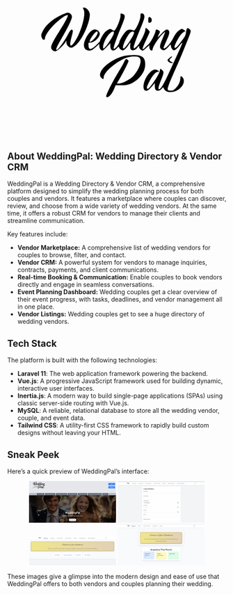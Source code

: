 <p align="center"><a href="https://example.com" target="_blank"><svg class="logo-svg w-full h-full"
                     version="1.0"
                     viewBox="0 0 300.000000 214.000000"
                     preserveAspectRatio="xMidYMid meet"
                     id="svg18"
                     sodipodi:docname="WeddingPalLogo.svg"
                     xmlns:inkscape="http://www.inkscape.org/namespaces/inkscape"
                     xmlns:sodipodi="http://sodipodi.sourceforge.net/DTD/sodipodi-0.dtd"
                     xmlns="http://www.w3.org/2000/svg"
                     xmlns:svg="http://www.w3.org/2000/svg">
                    <defs
                        id="defs22"/>
                    <sodipodi:namedview
                        id="namedview20"
                        pagecolor="#ffffff"
                        bordercolor="#000000"
                        borderopacity="0.25"
                        inkscape:showpageshadow="2"
                        inkscape:pageopacity="0.0"
                        inkscape:pagecheckerboard="0"
                        inkscape:deskcolor="#d1d1d1"
                        inkscape:document-units="pt"/>
                    <g
                        transform="translate(0.000000,214.000000) scale(0.100000,-0.100000)"
                        fill="#000000"
                        stroke="none"
                        id="g16">
                        <path
                            d="M1046 1740 c33 -64 -35 -306 -122 -437 -62 -95 -81 -62 -42 72 16 55 19 78 11 86 -17 17 -29 4 -73 -79 -41 -78 -124 -192 -141 -192 -21 0 -5 39 62 153 75 127 133 243 143 289 8 34 -22 68 -58 68 -13 0 -64 -20 -112 -45 -104 -52 -191 -131 -229 -209 -22 -45 -24 -56 -14 -84 6 -18 15 -32 20 -32 5 0 12 0 17 0 4 0 7 8 8 18 2 41 62 127 140 202 77 74 159 129 172 115 9 -9 -39 -100 -118 -224 -79 -123 -109 -185 -110 -217 0 -26 30 -54 58 -54 22 0 103 72 134 120 l17 25 0 -27 c1 -33 36 -68 68 -68 15 0 44 19 74 47 82 77 179 297 179 408 0 42 -44 95 -78 95 -19 0 -20 -2 -6 -30z"
                            id="path2"/>
                        <path
                            d="M1550 1655 c0 -37 -41 -147 -69 -184 -17 -23 -19 -23 -44 -7 -23 16 -28 16 -54 3 -15 -8 -38 -26 -49 -39 -25 -26 -64 -97 -64 -115 0 -6 -26 -34 -57 -63 -72 -63 -97 -64 -101 -2 -3 40 -2 42 25 42 47 0 111 54 128 108 10 32 -28 72 -68 72 -36 0 -86 -49 -121 -119 -50 -98 -29 -171 48 -171 26 0 45 10 85 46 l51 46 0 -30 c0 -31 22 -62 43 -62 6 0 33 23 59 51 l48 51 0 -32 c0 -74 42 -91 91 -38 21 24 29 28 29 15 0 -9 11 -24 25 -33 23 -15 27 -15 50 0 14 9 36 34 50 56 14 22 27 40 29 40 2 0 2 -17 -1 -37 -6 -51 13 -77 50 -67 16 3 35 17 44 30 14 22 41 36 28 14 -7 -12 30 -50 49 -50 7 0 33 19 56 43 24 23 40 34 37 24 -9 -24 9 -67 28 -67 8 0 15 7 15 15 0 31 61 131 115 190 30 33 55 55 55 49 0 -6 -16 -47 -35 -91 -42 -97 -44 -127 -11 -148 30 -20 49 -11 95 40 30 34 31 35 31 11 0 -13 8 -34 18 -46 23 -29 46 -18 98 45 66 81 68 87 -149 -384 -67 -146 -107 -211 -128 -211 -17 0 -9 42 26 126 40 96 42 114 17 137 -24 22 -32 21 -32 -2 0 -47 -149 -269 -171 -255 -15 9 -10 29 26 100 40 81 87 134 118 134 21 1 22 1 3 15 -33 25 -70 18 -110 -21 -91 -88 -125 -254 -52 -254 17 0 38 16 70 52 l46 53 0 -41 c0 -22 5 -45 12 -52 19 -19 54 -14 79 12 l23 24 11 -21 c24 -49 101 -60 172 -26 81 39 123 121 89 174 -20 31 -36 32 -36 3 0 -48 -22 -100 -60 -139 -34 -35 -43 -40 -77 -37 -34 3 -38 6 -36 30 1 15 25 80 53 145 105 237 123 280 167 388 106 260 104 254 82 276 -33 33 -45 21 -54 -53 -5 -35 -19 -59 -88 -145 -46 -57 -67 -70 -67 -40 0 22 56 131 85 165 16 19 38 37 49 41 19 8 19 9 -7 26 -26 17 -28 17 -54 -1 -40 -25 -59 -51 -98 -125 -41 -80 -125 -160 -125 -119 0 5 16 45 36 87 43 93 51 128 34 148 -21 26 -42 17 -97 -41 -29 -31 -53 -53 -53 -50 0 3 8 22 17 42 17 35 17 36 -2 50 -26 19 -45 18 -45 -5 0 -29 -70 -178 -118 -203 -77 -85 -78 -62 -6 88 24 50 44 96 44 101 0 11 -42 53 -53 53 -4 0 -7 -11 -7 -24 0 -38 -69 -178 -108 -218 -80 -84 -70 -37 57 274 17 42 34 91 37 108 7 34 -9 60 -36 60 -14 0 -17 -8 -17 -37 2 -53 -70 -206 -92 -197 -36 15 -64 16 -88 3 -33 -17 -100 -120 -109 -164 -6 -34 -68 -104 -77 -88 -7 11 44 159 107 308 53 128 56 152 20 165 -35 14 -34 14 -34 -25z m-320 -255 c-15 -37 -76 -100 -96 -100 -19 0 14 65 58 115 37 43 58 34 38 -15z m230 23 c0 -35 -119 -213 -142 -213 -15 0 -4 62 21 113 43 88 121 153 121 100z m275 7 c13 -21 -117 -220 -143 -220 -28 0 19 123 75 198 24 32 56 42 68 22z"
                            id="path4"/>
                        <path
                            d="M1930 1599 c0 -36 2 -40 23 -37 39 5 31 78 -9 78 -10 0 -14 -13 -14 -41z"
                            id="path6"/>
                        <path
                            d="M2490 1210 c0 -41

 -32 -96 -88 -152 -31 -32 -51 -58 -44 -58 49 0 155 82 178 137 16 36 6 76 -21 87 -24 9 -25 8 -25 -14z"
                            id="path8"/>
                        <path
                            d="M763 1161 c-28 -18 -33 -27 -33 -59 0 -59 74 -150 168 -205 18 -11 30 -23 25 -28 -10 -9 -165 -52 -243 -67 -129 -24 -232 -84 -260 -152 -7 -16 -9 -38 -5 -47 6 -14 9 -11 17 17 21 79 119 137 283 171 51 10 126 30 167 44 l75 25 59 -29 c76 -37 270 -92 348 -98 45 -3 57 -2 46 6 -8 6 -31 11 -51 11 -41 0 -247 61 -328 96 l-54 24 44 29 c83 53 140 151 119 206 -28 75 -173 70 -220 -7 -27 -45 -25 -69 3 -28 33 50 70 73 116 73 137 0 112 -134 -46 -242 l-33 -22 -57 39 c-117 80 -178 165 -152 213 19 36 102 37 141 2 10 -9 18 -11 18 -5 0 17 -43 42 -81 48 -24 3 -44 -1 -66 -15z"
                            id="path10"/>
                        <path
                            d="M1590 1104 c-203 -54 -379 -227 -302 -297 24 -22 32 -21 32 3 0 65 121 180 270 255 68 35 183 46 215 22 46 -35 9 -154 -77 -252 -45 -50 -146 -105 -195 -105 l-33 0 23 38 c39 62 137 254 137 268 0 7 -9 18 -19 24 -17 9 -23 4 -45 -43 -14 -28 -51 -92 -81 -142 -74 -119 -169 -311 -161 -324 20 -32 75 24 112 112 l17 42 81 0 c66 0 91 5 136 26 102 48 179 146 187 238 10 112 -33 151 -162 150 -44 0 -105 -7 -135 -15z"
                            id="path12"/>
                        <path
                            d="M2214 1074 c-25 -24 -25 -26 -8 -45 9 -10 29 -19 43 -19 l26 1 -27 15 c-34 18 -35 30 -5 55 12 10 16 18 9 19 -7 0 -24 -12 -38 -26z"
                            id="path14"/>
                    </g>
                </svg></a></p>

## About WeddingPal: Wedding Directory & Vendor CRM

WeddingPal is a Wedding Directory & Vendor CRM, a comprehensive platform designed to simplify the wedding planning process for both couples and vendors. It features a marketplace where couples can discover, review, and choose from a wide variety of wedding vendors. At the same time, it offers a robust CRM for vendors to manage their clients and streamline communication.

Key features include:

- **Vendor Marketplace:** A comprehensive list of wedding vendors for couples to browse, filter, and contact.
- **Vendor CRM:** A powerful system for vendors to manage inquiries, contracts, payments, and client communications.
- **Real-time Booking & Communication:** Enable couples to book vendors directly and engage in seamless conversations.
- **Event Planning Dashboard:** Wedding couples get a clear overview of their event progress, with tasks, deadlines, and vendor management all in one place.
- **Vendor Listings:** Wedding couples get to see a huge directory of wedding vendors.

## Tech Stack

The platform is built with the following technologies:

- **Laravel 11**: The web application framework powering the backend.
- **Vue.js**: A progressive JavaScript framework used for building dynamic, interactive user interfaces.
- **Inertia.js**: A modern way to build single-page applications (SPAs) using classic server-side routing with Vue.js.
- **MySQL**: A reliable, relational database to store all the wedding vendor, couple, and event data.
- **Tailwind CSS**: A utility-first CSS framework to rapidly build custom designs without leaving your HTML.

## Sneak Peek

Here’s a quick preview of WeddingPal’s interface:

<p align="center">
  <img src="https://github.com/SCharithAtt/WeddingPal/blob/master/WP%20Pics/Screenshot%202024-10-02%20211537.png" alt="WeddingPal Interface 1" width="200" />
  <img src="https://github.com/SCharithAtt/WeddingPal/blob/master/WP%20Pics/%7B3B2B3F16-C5CC-41A2-A2F7-41A9E4A31D2F%7D.png" alt="WeddingPal Interface 2" width="200" />
  <img src="https://github.com/SCharithAtt/WeddingPal/blob/master/WP%20Pics/%7B875DDA7E-898F-481F-9C6A-F83949AA1584%7D.png" alt="WeddingPal Interface 3" width="200" />
  <img src="https://github.com/SCharithAtt/WeddingPal/blob/master/WP%20Pics/%7BEF5840B9-D520-4091-8D6D-5C54785DB57E%7D.png" alt="WeddingPal Interface 4" width="200" />
</p>

These images give a glimpse into the modern design and ease of use that WeddingPal offers to both vendors and couples planning their wedding.
